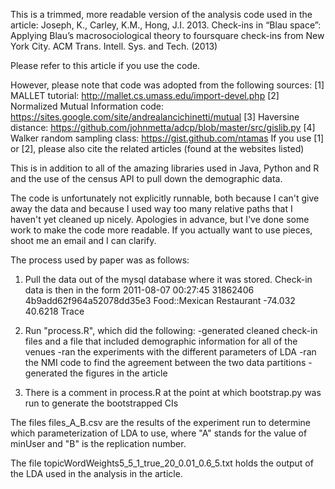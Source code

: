 This is a trimmed, more readable version of the analysis code used in the article: 
Joseph, K., Carley, K.M., Hong, J.I. 2013. Check-ins in “Blau space”: Applying Blau’s macrosociological theory to
foursquare check-ins from New York City. ACM Trans. Intell. Sys. and Tech. (2013)

Please refer to this article if you use the code.

However, please note that code was adopted from the following sources:
[1] MALLET tutorial: http://mallet.cs.umass.edu/import-devel.php
[2] Normalized Mutual Information code: https://sites.google.com/site/andrealancichinetti/mutual
[3] Haversine distance: https://github.com/johnmetta/adcp/blob/master/src/gislib.py
[4] Walker random sampling class: https://gist.github.com/ntamas
If you use [1] or [2], please also cite the related articles (found at the websites listed)

This is in addition to all of the amazing libraries used in Java, Python and R 
and the use of the census API to pull down the demographic data.

The code is unfortunately not explicitly runnable, both because I can't give away the data
and because I used way too many relative paths that I haven't yet cleaned up nicely. 
 Apologies in advance, but I've done some work to make the code more readable. 
 If you actually want to use pieces, shoot me an email and I can clarify.

The process used by paper was as follows:
1. Pull the data out of the mysql database where it was stored. Check-in data is then in the form
2011-08-07 00:27:45  31862406	4b9add62f964a52078dd35e3	Food::Mexican Restaurant	-74.032	40.6218	Trace

2. Run "process.R", which did the following:
-generated cleaned check-in files and a file that included demographic information for all of the venues 
-ran the experiments with the different parameters of LDA 
-ran the NMI code to find the agreement between the two data partitions
-generated the figures in the article

3. There is a comment in process.R at the point at which bootstrap.py was run to generate the
bootstrapped CIs

The files files_A_B.csv are the results of the experiment run to determine which parameterization
of LDA to use, where "A" stands for the value of minUser and "B" is the replication number.

The file topicWordWeights5_5_1_true_20_0.01_0.6_5.txt holds the output of the LDA used in the 
analysis in the article.